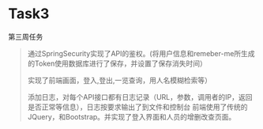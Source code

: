 # Task3
第三周任务
>
>通过SpringSecurity实现了API的鉴权。(将用户信息和remeber-me所生成的Token使用数据库进行了保存，并设置了保存消失时间）
>
>实现了前端画面，登入,登出,一览查询，用人名模糊检索等）
>
>添加日志，对每个API接口都有日志记录（URL，参数，调用者的IP，返回是否正常等信息），日志按要求输出了到文件和控制台
>前端使用了传统的JQuery，和Bootstrap。并实现了登入界面和人员的增删改查页面。
